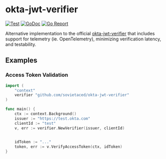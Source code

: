 # okta-jwt-verifier

[![Test](https://github.com/sovietaced/okta-jwt-verifier/actions/workflows/ci.yml/badge.svg)](https://github.com/sovietaced/okta-jwt-verifier/actions/workflows/ci.yml)
[![GoDoc](https://godoc.org/github.com/sovietaced/okta-jwt-verifier?status.png)](http://godoc.org/github.com/sovietaced/okta-jwt-verifier)
[![Go Report](https://goreportcard.com/badge/github.com/sovietaced/okta-jwt-verifier)](https://goreportcard.com/report/github.com/sovietaced/okta-jwt-verifier)

Alternative implementation to the official [okta-jwt-verifier](https://github.com/okta/okta-jwt-verifier-golang) that 
includes support for telemetry (ie. OpenTelemetry), minimizing verification latency, and testability.

## Examples

### Access Token Validation

```go
import (
    "context"
    verifier "github.com/sovietaced/okta-jwt-verifier"
)

func main() {
    ctx := context.Background()
    issuer := "https://test.okta.com"
    clientId := "test"
    v, err := verifier.NewVerifier(issuer, clientId)
	

    idToken := "..."
    token, err := v.VerifyAccessToken(ctx, idToken)
}

```

